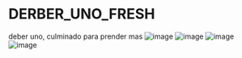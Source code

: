 # DERBER_UNO_FRESH
deber uno, culminado para prender mas 
![image](https://github.com/kingoloza/DERBER_UNO_FRESH/assets/124217307/055deaf8-e8fc-449b-9866-00e63f89bdfe)
![image](https://github.com/kingoloza/DERBER_UNO_FRESH/assets/124217307/072c7566-fe9f-4b9b-b5f1-ade2b9367d1b)
![image](https://github.com/kingoloza/DERBER_UNO_FRESH/assets/124217307/7b8ca28a-c9a0-41aa-b054-7eb8e91f1431)
![image](https://github.com/kingoloza/DERBER_UNO_FRESH/assets/124217307/c831a1d6-ea3a-4610-9e66-9adadf562b65)






